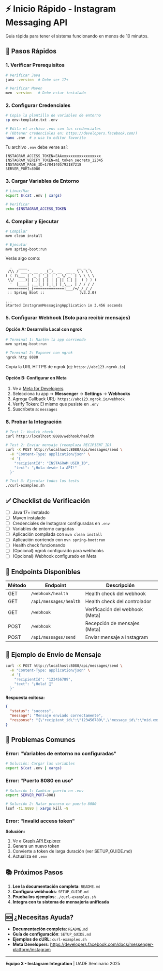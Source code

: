 # ⚡ Inicio Rápido - Instagram Messaging API

Guía rápida para tener el sistema funcionando en menos de 10 minutos.

## 🚀 Pasos Rápidos

### 1. Verificar Prerequisitos

```bash
# Verificar Java
java -version  # Debe ser 17+

# Verificar Maven
mvn -version   # Debe estar instalado
```

### 2. Configurar Credenciales

```bash
# Copia la plantilla de variables de entorno
cp env-template.txt .env

# Edita el archivo .env con tus credenciales
# (Obtener credenciales en: https://developers.facebook.com/)
nano .env  # o usa tu editor favorito
```

Tu archivo `.env` debe verse así:

```env
INSTAGRAM_ACCESS_TOKEN=EAAxxxxxxxxxxxxxxxxxx
INSTAGRAM_VERIFY_TOKEN=mi_token_secreto_12345
INSTAGRAM_PAGE_ID=17841405793187218
SERVER_PORT=8080
```

### 3. Cargar Variables de Entorno

```bash
# Linux/Mac
export $(cat .env | xargs)

# Verificar
echo $INSTAGRAM_ACCESS_TOKEN
```

### 4. Compilar y Ejecutar

```bash
# Compilar
mvn clean install

# Ejecutar
mvn spring-boot:run
```

Verás algo como:

```
  .   ____          _            __ _ _
 /\\ / ___'_ __ _ _(_)_ __  __ _ \ \ \ \
( ( )\___ | '_ | '_| | '_ \/ _` | \ \ \ \
 \\/  ___)| |_)| | | | | || (_| |  ) ) ) )
  '  |____| .__|_| |_|_| |_\__, | / / / /
 =========|_|==============|___/=/_/_/_/
 :: Spring Boot ::                (v3.2.0)

...
Started InstagramMessagingApplication in 3.456 seconds
```

### 5. Configurar Webhook (Solo para recibir mensajes)

#### Opción A: Desarrollo Local con ngrok

```bash
# Terminal 1: Mantén la app corriendo
mvn spring-boot:run

# Terminal 2: Exponer con ngrok
ngrok http 8080
```

Copia la URL HTTPS de ngrok (ej: `https://abc123.ngrok.io`)

#### Opción B: Configurar en Meta

1. Ve a [Meta for Developers](https://developers.facebook.com/apps/)
2. Selecciona tu app → **Messenger** → **Settings** → **Webhooks**
3. Agrega Callback URL: `https://abc123.ngrok.io/webhook`
4. Verify Token: El mismo que pusiste en `.env`
5. Suscríbete a: `messages`

### 6. Probar la Integración

```bash
# Test 1: Health check
curl http://localhost:8080/webhook/health

# Test 2: Enviar mensaje (reemplaza RECIPIENT_ID)
curl -X POST http://localhost:8080/api/messages/send \
  -H "Content-Type: application/json" \
  -d '{
    "recipientId": "INSTAGRAM_USER_ID",
    "text": "¡Hola desde la API!"
  }'

# Test 3: Ejecutar todos los tests
./curl-examples.sh
```

## ✅ Checklist de Verificación

- [ ] Java 17+ instalado
- [ ] Maven instalado
- [ ] Credenciales de Instagram configuradas en `.env`
- [ ] Variables de entorno cargadas
- [ ] Aplicación compilada con `mvn clean install`
- [ ] Aplicación corriendo con `mvn spring-boot:run`
- [ ] Health check funcionando
- [ ] (Opcional) ngrok configurado para webhooks
- [ ] (Opcional) Webhook configurado en Meta

## 🎯 Endpoints Disponibles

| Método | Endpoint | Descripción |
|--------|----------|-------------|
| GET | `/webhook/health` | Health check del webhook |
| GET | `/api/messages/health` | Health check del controlador |
| GET | `/webhook` | Verificación del webhook (Meta) |
| POST | `/webhook` | Recepción de mensajes (Meta) |
| POST | `/api/messages/send` | Enviar mensaje a Instagram |

## 📝 Ejemplo de Envío de Mensaje

```bash
curl -X POST http://localhost:8080/api/messages/send \
  -H "Content-Type: application/json" \
  -d '{
    "recipientId": "123456789",
    "text": "¡Hola! 👋"
  }'
```

**Respuesta exitosa:**

```json
{
  "status": "success",
  "message": "Mensaje enviado correctamente",
  "response": "{\"recipient_id\":\"123456789\",\"message_id\":\"mid.xxx\"}"
}
```

## 🐛 Problemas Comunes

### Error: "Variables de entorno no configuradas"

```bash
# Solución: Cargar las variables
export $(cat .env | xargs)
```

### Error: "Puerto 8080 en uso"

```bash
# Solución 1: Cambiar puerto en .env
export SERVER_PORT=8081

# Solución 2: Matar proceso en puerto 8080
lsof -ti:8080 | xargs kill -9
```

### Error: "Invalid access token"

**Solución:**
1. Ve a [Graph API Explorer](https://developers.facebook.com/tools/explorer/)
2. Genera un nuevo token
3. Convierte a token de larga duración (ver SETUP_GUIDE.md)
4. Actualiza en `.env`

## 📚 Próximos Pasos

1. **Lee la documentación completa**: `README.md`
2. **Configura webhooks**: `SETUP_GUIDE.md`
3. **Prueba los ejemplos**: `./curl-examples.sh`
4. **Integra con tu sistema de mensajería unificada**

## 🆘 ¿Necesitas Ayuda?

- **Documentación completa**: `README.md`
- **Guía de configuración**: `SETUP_GUIDE.md`
- **Ejemplos de cURL**: `curl-examples.sh`
- **Meta Developers**: https://developers.facebook.com/docs/messenger-platform/instagram

---

**Equipo 3 - Instagram Integration** | UADE Seminario 2025


